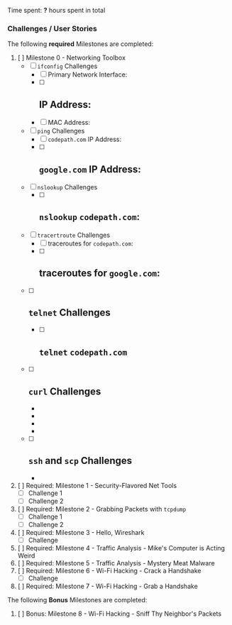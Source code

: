 Time spent: **?** hours spent in total 
### Challenges / User Stories
The following **required** Milestones are completed:
1. [ ]  Milestone 0 - Networking Toolbox
    - [ ]  `ifconfig` Challenges
        - [ ]  Primary Network Interface: 
        - [ ]  IP Address: 
            - 
        - [ ]  MAC Address: 
    - [ ]  `ping` Challenges
        -  [ ]  `codepath.com` IP Address: 
        -  [ ]  `google.com` IP Address: 
            -
    - [ ]  `nslookup` Challenges
        - [ ]  `nslookup` `codepath.com`:
            -
    - [ ]  `tracertroute` Challenges
        - [ ]  traceroutes for `codepath.com`:
        - [ ]  traceroutes for `google.com`:
            -
    - [ ]  `telnet` Challenges
        - 
        - [ ]  `telnet` `codepath.com`
            - 
    - [ ]  `curl` Challenges
        -
        -
        -
        -
        -
    - [ ]  `ssh` and `scp` Challenges
        -
        -
    
    
1. [ ]  Required: Milestone 1 - Security-Flavored Net Tools
    - [ ]  Challenge 1
    - [ ]  Challenge 2
1. [ ]  Required: Milestone 2 - Grabbing Packets with `tcpdump`
    - [ ]  Challenge 1
    - [ ]  Challenge 2
1. [ ]  Required: Milestone 3 - Hello, Wireshark
    - [ ]  Challenge
1. [ ]  Required: Milestone 4 - Traffic Analysis - Mike's Computer is Acting Weird
1. [ ]  Required: Milestone 5 - Traffic Analysis - Mystery Meat Malware
1. [ ]  Required: Milestone 6 - Wi-Fi Hacking - Crack a Handshake
    - [ ]  Challenge
1. [ ]  Required: Milestone 7 - Wi-Fi Hacking - Grab a Handshake

The following **Bonus** Milestones are completed:
1. [ ] Bonus: Milestone 8 - Wi-Fi Hacking - Sniff Thy Neighbor's Packets
